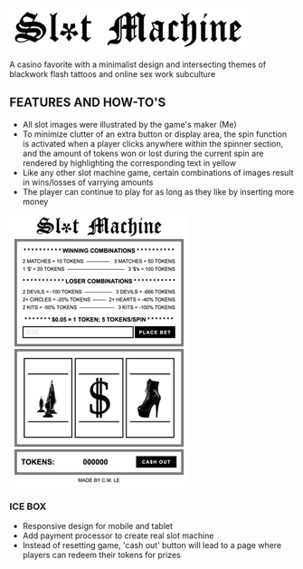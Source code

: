 <img src="images/headertext.png">

A casino favorite with a minimalist design and intersecting themes of blackwork flash tattoos and online sex work subculture

## FEATURES AND HOW-TO'S

- All slot images were illustrated by the game's maker (Me)
- To minimize clutter of an extra button or display area, the spin function is activated when a player clicks anywhere within the spinner section, and the amount of tokens won or lost during the current spin are rendered by highlighting the corresponding text in yellow
- Like any other slot machine game, certain combinations of images result in wins/losses of varrying amounts
- The player can continue to play for as long as they like by inserting more money

<img src="images/demo.gif">

### ICE BOX

- Responsive design for mobile and tablet
- Add payment processor to create real slot machine
- Instead of resetting game, 'cash out' button will lead to a page where players can redeem their tokens for prizes